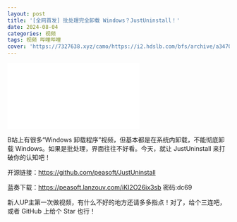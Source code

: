 ```yaml
---
layout: post
title: '[全网首发] 批处理完全卸载 Windows？JustUninstall！'
date: 2024-08-04
categories: 视频
tags: 视频 哔哩哔哩
cover: 'https://7327638.xyz/camo/https://i2.hdslb.com/bfs/archive/a3470bb3908ce835403b2940828e6fd516f92103.jpg'
---
```


<iframe src="//player.bilibili.com/player.html?isOutside=true&aid=112904053458947&bvid=BV1woiweFECb&cid=500001638270799&p=1" scrolling="no" border="0" frameborder="no" framespacing="0" allowfullscreen="true"></iframe>

B站上有很多“Windows 卸载程序”视频，但基本都是在系统内卸载，不能彻底卸载 Windows。如果是批处理，界面往往不好看。今天，就让 JustUninstall 来打破你的认知吧！

开源链接：<https://github.com/peasoft/JustUninstall>

蓝奏下载：<https://peasoft.lanzouv.com/iKI2O26ix3sb> 密码:dc69

新人UP主第一次做视频，有什么不好的地方还请多多指点！对了，给个三连吧，或者 GitHub 上给个 Star 也行！
